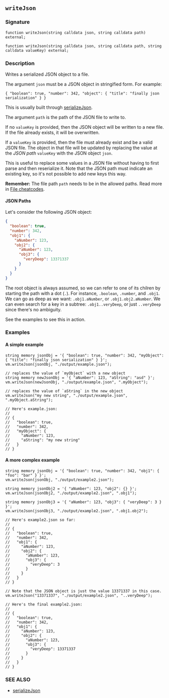 ## `writeJson`

### Signature

```solidity
function writeJson(string calldata json, string calldata path) external;

function writeJson(string calldata json, string calldata path, string calldata valueKey) external;
```

### Description

Writes a serialized JSON object to a file.

The argument `json` must be a JSON object in stringified form. For example:

```text
{ "boolean": true, "number": 342, "object": { "title": "finally json serialization" } }
```

This is usually built through [serializeJson](./serialize-json.md).

The argument `path` is the path of the JSON file to write to.

If no `valueKey` is provided, then the JSON object will be written to a new file. If the file already exists, it will be overwritten.

If a `valueKey` is provided, then the file must already exist and be a valid JSON file. The object in that file will be updated by replacing the value at the *JSON path* `valueKey` with the JSON object `json`.

This is useful to replace some values in a JSON file without having to first parse and then reserialize it. Note that the JSON path must indicate an existing key, so it's not possible to add new keys this way.

**Remember:** The file path `path` needs to be in the allowed paths. Read more in [File cheatcodes](./fs.md).

#### JSON Paths

Let's consider the following JSON object:

```json
{
  "boolean": true,
  "number": 342,
  "obj1": {
    "aNumber": 123,
    "obj2": {
      "aNumber": 123,
      "obj3": {
        "veryDeep": 13371337
      }
    }
  }
}
```

The root object is always assumed, so we can refer to one of its chilren by starting the path with a dot (`.`). For instance, `.boolean`, `.number`, and `.obj1`.
We can go as deep as we want: `.obj1.aNumber`, or `.obj1.obj2.aNumber`.
We can even search for a key in a subtree: `.obj1..veryDeep`, or just `..veryDeep` since there's no ambiguity.

See the examples to see this in action.

### Examples

#### A simple example

```solidity
string memory jsonObj = '{ "boolean": true, "number": 342, "myObject": { "title": "finally json serialization" } }';
vm.writeJson(jsonObj, "./output/example.json");

// replaces the value of `myObject` with a new object
string memory newJsonObj = '{ "aNumber": 123, "aString": "asd" }';
vm.writeJson(newJsonObj, "./output/example.json", ".myObject");

// replaces the value of `aString` in the new object
vm.writeJson("my new string", "./output/example.json", ".myObject.aString");

// Here's example.json:
// 
// {
//   "boolean": true,
//   "number": 342,
//   "myObject": {
//     "aNumber": 123,
//     "aString": "my new string"
//   }
// }
```

#### A more complex example

```solidity
string memory jsonObj = '{ "boolean": true, "number": 342, "obj1": { "foo": "bar" } }';
vm.writeJson(jsonObj, "./output/example2.json");

string memory jsonObj2 = '{ "aNumber": 123, "obj2": {} }';
vm.writeJson(jsonObj2, "./output/example2.json", ".obj1");

string memory jsonObj3 = '{ "aNumber": 123, "obj3": { "veryDeep": 3 } }';
vm.writeJson(jsonObj3, "./output/example2.json", ".obj1.obj2");

// Here's example2.json so far:
//
// {
//   "boolean": true,
//   "number": 342,
//   "obj1": {
//     "aNumber": 123,
//     "obj2": {
//       "aNumber": 123,
//       "obj3": {
//         "veryDeep": 3
//       }
//     }
//   }
// }

// Note that the JSON object is just the value 13371337 in this case.
vm.writeJson("13371337", "./output/example2.json", "..veryDeep");

// Here's the final example2.json:
//
// {
//   "boolean": true,
//   "number": 342,
//   "obj1": {
//     "aNumber": 123,
//     "obj2": {
//       "aNumber": 123,
//       "obj3": {
//         "veryDeep": 13371337
//       }
//     }
//   }
// }
```

### SEE ALSO

- [serializeJson](./serialize-json.md)
